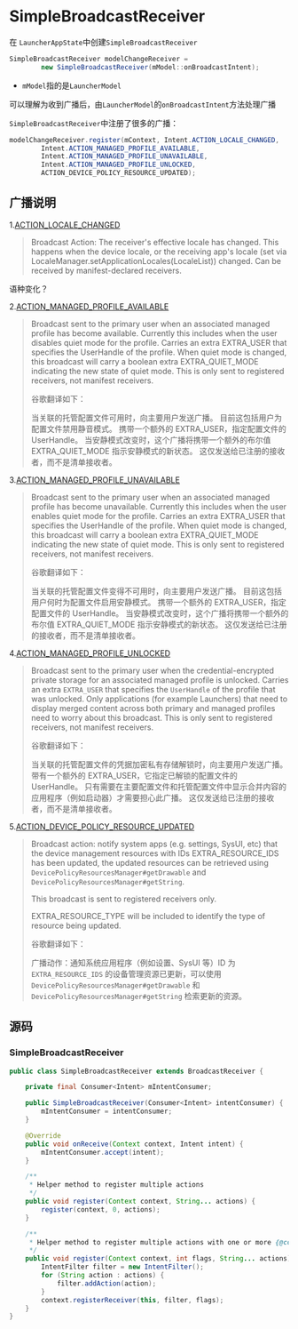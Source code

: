 # SimpleBroadcastReceiver

在 `LauncherAppState`中创建`SimpleBroadcastReceiver`

```java
SimpleBroadcastReceiver modelChangeReceiver =
        new SimpleBroadcastReceiver(mModel::onBroadcastIntent);
```

+ `mModel`指的是`LauncherModel`

可以理解为收到广播后，由`LauncherModel`的`onBroadcastIntent`方法处理广播



`SimpleBroadcastReceiver`中注册了很多的广播：

```java
modelChangeReceiver.register(mContext, Intent.ACTION_LOCALE_CHANGED,
        Intent.ACTION_MANAGED_PROFILE_AVAILABLE,
        Intent.ACTION_MANAGED_PROFILE_UNAVAILABLE,
        Intent.ACTION_MANAGED_PROFILE_UNLOCKED,
        ACTION_DEVICE_POLICY_RESOURCE_UPDATED);
```



## 广播说明

1.[ACTION_LOCALE_CHANGED](https://developer.android.com/reference/android/content/Intent#ACTION_LOCALE_CHANGED)

> Broadcast Action: The receiver's effective locale has changed. This happens when the device locale, or the receiving app's locale (set via LocaleManager.setApplicationLocales(LocaleList)) changed. Can be received by manifest-declared receivers.

语种变化？



2.[ACTION_MANAGED_PROFILE_AVAILABLE](https://developer.android.com/reference/android/content/Intent#ACTION_MANAGED_PROFILE_AVAILABLE)

> Broadcast sent to the primary user when an associated managed profile has become available. Currently this includes when the user disables quiet mode for the profile. Carries an extra EXTRA_USER that specifies the UserHandle of the profile. When quiet mode is changed, this broadcast will carry a boolean extra EXTRA_QUIET_MODE indicating the new state of quiet mode. This is only sent to registered receivers, not manifest receivers.
>
> 谷歌翻译如下：
>
> 当关联的托管配置文件可用时，向主要用户发送广播。 目前这包括用户为配置文件禁用静音模式。 携带一个额外的 EXTRA_USER，指定配置文件的 UserHandle。 当安静模式改变时，这个广播将携带一个额外的布尔值 EXTRA_QUIET_MODE 指示安静模式的新状态。 这仅发送给已注册的接收者，而不是清单接收者。



3.[ACTION_MANAGED_PROFILE_UNAVAILABLE](https://developer.android.com/reference/android/content/Intent#ACTION_MANAGED_PROFILE_UNAVAILABLE)

> Broadcast sent to the primary user when an associated managed profile has become unavailable. Currently this includes when the user enables quiet mode for the profile. Carries an extra EXTRA_USER that specifies the UserHandle of the profile. When quiet mode is changed, this broadcast will carry a boolean extra EXTRA_QUIET_MODE indicating the new state of quiet mode. This is only sent to registered receivers, not manifest receivers.
>
> 谷歌翻译如下：
>
> 当关联的托管配置文件变得不可用时，向主要用户发送广播。 目前这包括用户何时为配置文件启用安静模式。 携带一个额外的 EXTRA_USER，指定配置文件的 UserHandle。 当安静模式改变时，这个广播将携带一个额外的布尔值 EXTRA_QUIET_MODE 指示安静模式的新状态。 这仅发送给已注册的接收者，而不是清单接收者。



4.[ACTION_MANAGED_PROFILE_UNLOCKED](https://developer.android.com/reference/android/content/Intent#ACTION_MANAGED_PROFILE_UNLOCKED)

> Broadcast sent to the primary user when the credential-encrypted private storage for an associated managed profile is unlocked. Carries an extra `EXTRA_USER` that specifies the `UserHandle` of the profile that was unlocked. Only applications (for example Launchers) that need to display merged content across both primary and managed profiles need to worry about this broadcast. This is only sent to registered receivers, not manifest receivers.
>
> 谷歌翻译如下：
>
> 当关联的托管配置文件的凭据加密私有存储解锁时，向主要用户发送广播。 带有一个额外的 EXTRA_USER，它指定已解锁的配置文件的 UserHandle。 只有需要在主要配置文件和托管配置文件中显示合并内容的应用程序（例如启动器）才需要担心此广播。 这仅发送给已注册的接收者，而不是清单接收者。



5.[ACTION_DEVICE_POLICY_RESOURCE_UPDATED](https://developer.android.com/reference/android/app/admin/DevicePolicyManager#ACTION_DEVICE_POLICY_RESOURCE_UPDATED)

> Broadcast action: notify system apps (e.g. settings, SysUI, etc) that the device management resources with IDs EXTRA_RESOURCE_IDS has been updated, the updated resources can be retrieved using `DevicePolicyResourcesManager#getDrawable` and `DevicePolicyResourcesManager#getString`.
>
> This broadcast is sent to registered receivers only.
>
> EXTRA_RESOURCE_TYPE will be included to identify the type of resource being updated.
>
> 谷歌翻译如下：
>
> 广播动作：通知系统应用程序（例如设置、SysUI 等）ID 为 `EXTRA_RESOURCE_IDS` 的设备管理资源已更新，可以使用 `DevicePolicyResourcesManager#getDrawable` 和 `DevicePolicyResourcesManager#getString` 检索更新的资源。



## 源码

### SimpleBroadcastReceiver

```java
public class SimpleBroadcastReceiver extends BroadcastReceiver {

    private final Consumer<Intent> mIntentConsumer;

    public SimpleBroadcastReceiver(Consumer<Intent> intentConsumer) {
        mIntentConsumer = intentConsumer;
    }

    @Override
    public void onReceive(Context context, Intent intent) {
        mIntentConsumer.accept(intent);
    }

    /**
     * Helper method to register multiple actions
     */
    public void register(Context context, String... actions) {
        register(context, 0, actions);
    }

    /**
     * Helper method to register multiple actions with one or more {@code flags}.
     */
    public void register(Context context, int flags, String... actions) {
        IntentFilter filter = new IntentFilter();
        for (String action : actions) {
            filter.addAction(action);
        }
        context.registerReceiver(this, filter, flags);
    }
}
```







